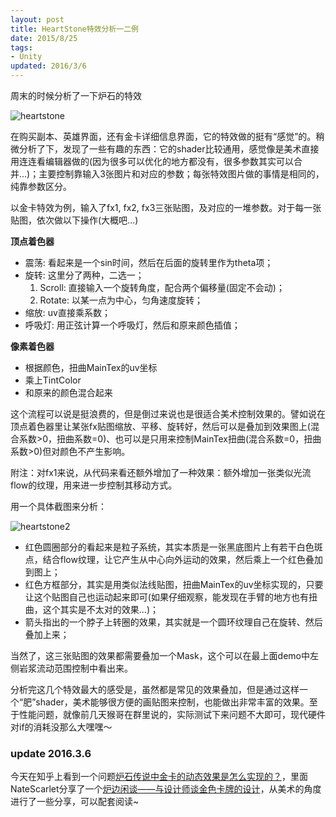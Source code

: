 ```yaml
---
layout: post
title: HeartStone特效分析一二例
date: 2015/8/25
tags:
- Unity
updated: 2016/3/6
---
```


周末的时候分析了一下炉石的特效

![heartstone](/images/unity3d_heartstone.gif)

<!--more-->

在购买副本、英雄界面，还有金卡详细信息界面，它的特效做的挺有“感觉”的。稍微分析了下，发现了一些有趣的东西：它的shader比较通用，感觉像是美术直接用连连看编辑器做的(因为很多可以优化的地方都没有，很多参数其实可以合并...)；主要控制靠输入3张图片和对应的参数；每张特效图片做的事情是相同的，纯靠参数区分。

以金卡特效为例，输入了fx1, fx2, fx3三张贴图，及对应的一堆参数。对于每一张贴图，依次做以下操作(大概吧...)

**顶点着色器**

- 震荡: 看起来是一个sin时间，然后在后面的旋转里作为theta项；
- 旋转: 这里分了两种，二选一；
	1. Scroll: 直接输入一个旋转角度，配合两个偏移量(固定不会动)；
	2. Rotate: 以某一点为中心，匀角速度旋转；
- 缩放: uv直接乘系数；
- 呼吸灯: 用正弦计算一个呼吸灯，然后和原来颜色插值；

**像素着色器**

- 根据颜色，扭曲MainTex的uv坐标
- 乘上TintColor
- 和原来的颜色混合起来

这个流程可以说是挺浪费的，但是倒过来说也是很适合美术控制效果的。譬如说在顶点着色器里让某张fx贴图缩放、平移、旋转好，然后可以是叠加到效果图上(混合系数>0，扭曲系数=0)、也可以是只用来控制MainTex扭曲(混合系数=0，扭曲系数>0)但对颜色不产生影响。

附注：对fx1来说，从代码来看还额外增加了一种效果：额外增加一张类似光流flow的纹理，用来进一步控制其移动方式。

用一个具体截图来分析：

![heartstone2](/images/unity3d_heartstone2.png)

- 红色圆圈部分的看起来是粒子系统，其实本质是一张黑底图片上有若干白色斑点，结合flow纹理，让它产生从中心向外运动的效果，然后乘上一个红色叠加到图上；
- 红色方框部分，其实是用类似法线贴图，扭曲MainTex的uv坐标实现的，只要让这个贴图自己也运动起来即可(如果仔细观察，能发现在手臂的地方也有扭曲，这个其实是不太对的效果...)；
- 箭头指出的一个脖子上转圈的效果，其实就是一个圆环纹理自己在旋转、然后叠加上来；

当然了，这三张贴图的效果都需要叠加一个Mask，这个可以在最上面demo中左侧岩浆流动范围控制中看出来。

分析完这几个特效最大的感受是，虽然都是常见的效果叠加，但是通过这样一个“肥”shader，美术能够很方便的画贴图来控制，也能做出非常丰富的效果。至于性能问题，就像前几天猴哥在群里说的，实际测试下来问题不大即可，现代硬件对if的消耗没那么大嘿嘿～

### update 2016.3.6

今天在知乎上看到一个问题[炉石传说中金卡的动态效果是怎么实现的？](https://www.zhihu.com/question/23517237)，里面NateScarlet分享了一个[炉边闲谈——与设计师谈金色卡牌的设计](http://h.163.com/15/0306/16/AK1N0N2200314REA.html)，从美术的角度进行了一些分享，可以配套阅读~
